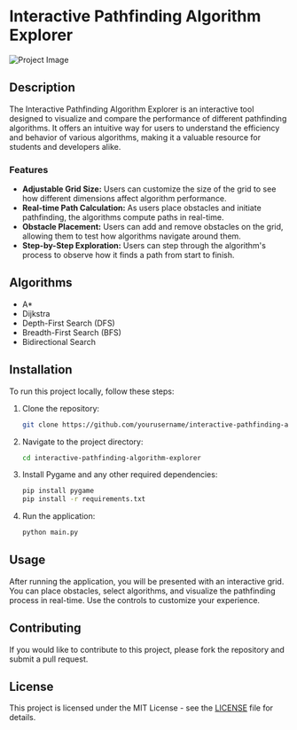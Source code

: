 # Interactive Pathfinding Algorithm Explorer

![Project Image](path/to/your/image.png)  <!-- Replace with the actual image path -->

## Description

The Interactive Pathfinding Algorithm Explorer is an interactive tool designed to visualize and compare the performance of different pathfinding algorithms. It offers an intuitive way for users to understand the efficiency and behavior of various algorithms, making it a valuable resource for students and developers alike.

### Features
- **Adjustable Grid Size:** Users can customize the size of the grid to see how different dimensions affect algorithm performance.
- **Real-time Path Calculation:** As users place obstacles and initiate pathfinding, the algorithms compute paths in real-time.
- **Obstacle Placement:** Users can add and remove obstacles on the grid, allowing them to test how algorithms navigate around them.
- **Step-by-Step Exploration:** Users can step through the algorithm's process to observe how it finds a path from start to finish.

## Algorithms
- A*
- Dijkstra
- Depth-First Search (DFS)
- Breadth-First Search (BFS)
- Bidirectional Search

## Installation

To run this project locally, follow these steps:

1. Clone the repository:
   ```bash
   git clone https://github.com/yourusername/interactive-pathfinding-algorithm-explorer.git
   ```
2. Navigate to the project directory:
   ```bash
   cd interactive-pathfinding-algorithm-explorer
   ```
3. Install Pygame and any other required dependencies:
   ```bash
   pip install pygame
   pip install -r requirements.txt
   ```
4. Run the application:
   ```bash
   python main.py
   ```

## Usage

After running the application, you will be presented with an interactive grid. You can place obstacles, select algorithms, and visualize the pathfinding process in real-time. Use the controls to customize your experience.

## Contributing

If you would like to contribute to this project, please fork the repository and submit a pull request.

## License

This project is licensed under the MIT License - see the [LICENSE](LICENSE) file for details.

